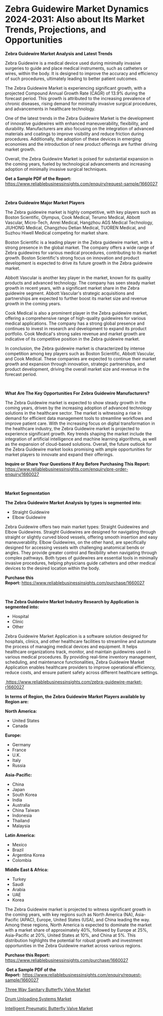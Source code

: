 <p><h1>Zebra Guidewire Market Dynamics 2024-2031: Also about Its Market Trends, Projections, and Opportunities</h1></p><p><strong>Zebra Guidewire Market Analysis and Latest Trends</strong></p>
<p><p>Zebra Guidewire is a medical device used during minimally invasive surgeries to guide and place medical instruments, such as catheters or wires, within the body. It is designed to improve the accuracy and efficiency of such procedures, ultimately leading to better patient outcomes.</p><p>The Zebra Guidewire Market is experiencing significant growth, with a projected Compound Annual Growth Rate (CAGR) of 13.9% during the forecast period. This growth is attributed to the increasing prevalence of chronic diseases, rising demand for minimally invasive surgical procedures, and advancements in healthcare technology.</p><p>One of the latest trends in the Zebra Guidewire Market is the development of innovative guidewires with enhanced maneuverability, flexibility, and durability. Manufacturers are also focusing on the integration of advanced materials and coatings to improve visibility and reduce friction during procedures. Additionally, the adoption of these devices in emerging economies and the introduction of new product offerings are further driving market growth.</p><p>Overall, the Zebra Guidewire Market is poised for substantial expansion in the coming years, fueled by technological advancements and increasing adoption of minimally invasive surgical techniques.</p></p>
<p><strong>Get a Sample PDF of the Report:&nbsp;</strong> <a href="https://www.reliablebusinessinsights.com/enquiry/request-sample/1660027">https://www.reliablebusinessinsights.com/enquiry/request-sample/1660027</a></p>
<p>&nbsp;</p>
<p><strong>Zebra Guidewire Major Market Players</strong></p>
<p><p>The Zebra guidewire market is highly competitive, with key players such as Boston Scientific, Olympus, Cook Medical, Terumo Medical, Abbott Vascular, Micro-Tech, Anrei Medical, Hangzhou AGS Medical Technology, JIUHONG Medical, Changzhou Detian Medical, TUOREN Medical, and Suzhou Hiwell Medical competing for market share.</p><p>Boston Scientific is a leading player in the Zebra guidewire market, with a strong presence in the global market. The company offers a wide range of Zebra guidewires for various medical procedures, contributing to its market growth. Boston Scientific's strong focus on innovation and product development is expected to drive its future growth in the Zebra guidewire market.</p><p>Abbott Vascular is another key player in the market, known for its quality products and advanced technology. The company has seen steady market growth in recent years, with a significant market share in the Zebra guidewire segment. Abbott Vascular's strategic acquisitions and partnerships are expected to further boost its market size and revenue growth in the coming years.</p><p>Cook Medical is also a prominent player in the Zebra guidewire market, offering a comprehensive range of high-quality guidewires for various medical applications. The company has a strong global presence and continues to invest in research and development to expand its product portfolio. Cook Medical's strong sales revenue and market growth are indicative of its competitive position in the Zebra guidewire market.</p><p>In conclusion, the Zebra guidewire market is characterized by intense competition among key players such as Boston Scientific, Abbott Vascular, and Cook Medical. These companies are expected to continue their market growth and expansion through innovation, strategic partnerships, and product development, driving the overall market size and revenue in the forecast period.</p></p>
<p>&nbsp;</p>
<p><strong>What Are The Key Opportunities For Zebra Guidewire Manufacturers?</strong></p>
<p><p>The Zebra Guidewire market is expected to show steady growth in the coming years, driven by the increasing adoption of advanced technology solutions in the healthcare sector. The market is witnessing a rise in demand for efficient data management tools to streamline workflows and improve patient care. With the increasing focus on digital transformation in the healthcare industry, the Zebra Guidewire market is projected to experience significant growth. Key trends shaping the market include the integration of artificial intelligence and machine learning algorithms, as well as the expansion of cloud-based solutions. Overall, the future outlook for the Zebra Guidewire market looks promising with ample opportunities for market players to innovate and expand their offerings.</p></p>
<p><strong>Inquire or Share Your Questions If Any Before Purchasing This Report:</strong> <a href="https://www.reliablebusinessinsights.com/enquiry/pre-order-enquiry/1660027">https://www.reliablebusinessinsights.com/enquiry/pre-order-enquiry/1660027</a></p>
<p>&nbsp;</p>
<p><strong>Market Segmentation</strong></p>
<p><strong>The Zebra Guidewire Market Analysis by types is segmented into:</strong></p>
<p><ul><li>Straight Guidewire</li><li>Elbow Guidewire</li></ul></p>
<p><p>Zebra Guidewire offers two main market types: Straight Guidewires and Elbow Guidewires. Straight Guidewires are designed for navigating through straight or slightly curved blood vessels, offering smooth insertion and easy maneuverability. Elbow Guidewires, on the other hand, are specifically designed for accessing vessels with challenging anatomical bends or angles. They provide greater control and flexibility when navigating through complex pathways. Both types of guidewires are essential tools in minimally invasive procedures, helping physicians guide catheters and other medical devices to the desired location within the body.</p></p>
<p><strong>Purchase this Report:&nbsp;</strong><a href="https://www.reliablebusinessinsights.com/purchase/1660027">https://www.reliablebusinessinsights.com/purchase/1660027</a></p>
<p>&nbsp;</p>
<p><strong>The Zebra Guidewire Market Industry Research by Application is segmented into:</strong></p>
<p><ul><li>Hospital</li><li>Clinic</li><li>Other</li></ul></p>
<p><p>Zebra Guidewire Market Application is a software solution designed for hospitals, clinics, and other healthcare facilities to streamline and automate the process of managing medical devices and equipment. It helps healthcare organizations track, monitor, and maintain guidewires used in various medical procedures. By providing real-time inventory management, scheduling, and maintenance functionalities, Zebra Guidewire Market Application enables healthcare providers to improve operational efficiency, reduce costs, and ensure patient safety across different healthcare settings.</p></p>
<p><a href="https://www.reliablebusinessinsights.com/zebra-guidewire-market-r1660027">&nbsp;https://www.reliablebusinessinsights.com/zebra-guidewire-market-r1660027</a></p>
<p><strong>In terms of Region, the Zebra Guidewire Market Players available by Region are:</strong></p>
<p>
    <p> <strong> North America: </strong>
        <ul>
            <li>United States</li>
            <li>Canada</li>
        </ul>
        </p> 
    <p> <strong> Europe: </strong>
        <ul>
            <li>Germany</li>
            <li>France</li>
            <li>U.K.</li>
            <li>Italy</li>
            <li>Russia</li>
        </ul>
        </p> 
    <p> <strong> Asia-Pacific: </strong>
        <ul>
            <li>China</li>
            <li>Japan</li>
            <li>South Korea</li>
            <li>India</li>
            <li>Australia</li>
            <li>China Taiwan</li>
            <li>Indonesia</li>
            <li>Thailand</li>
            <li>Malaysia</li>
        </ul>
        </p> 
    <p> <strong> Latin America: </strong>
        <ul>
            <li>Mexico</li>
            <li>Brazil</li>
            <li>Argentina Korea</li>
            <li>Colombia</li>
        </ul>
        </p> 
    <p> <strong> Middle East & Africa: </strong>
        <ul>
            <li>Turkey</li>
            <li>Saudi</li>
            <li>Arabia</li>
            <li>UAE</li>
            <li>Korea</li>
        </ul>
    </p>
    </p>
<p><p>The Zebra Guidewire market is projected to witness significant growth in the coming years, with key regions such as North America (NA), Asia-Pacific (APAC), Europe, United States (USA), and China leading the way. Among these regions, North America is expected to dominate the market with a market share of approximately 40%, followed by Europe at 25%, Asia-Pacific at 20%, United States at 10%, and China at 5%. This distribution highlights the potential for robust growth and investment opportunities in the Zebra Guidewire market across various regions.</p></p>
<p><strong>Purchase this Report: </strong><a href="https://www.reliablebusinessinsights.com/purchase/1660027">https://www.reliablebusinessinsights.com/purchase/1660027</a></p>
<p>&nbsp;<strong>Get a Sample PDF of the Report:&nbsp;&nbsp;</strong><a href="https://www.reliablebusinessinsights.com/enquiry/request-sample/1660027">https://www.reliablebusinessinsights.com/enquiry/request-sample/1660027</a></p>
<p><strong></strong></p>
<p><p><a href="https://github.com/ashepherd82/Market-Research-Report-List-5/blob/main/three-way-sanitary-butterfly-valve-market.md">Three Way Sanitary Butterfly Valve Market</a></p><p><a href="https://github.com/irfadac/Market-Research-Report-List-4/blob/main/drum-unloading-systems-market.md">Drum Unloading Systems Market</a></p><p><a href="https://github.com/kaiserrayhan25/Market-Research-Report-List-1/blob/main/intelligent-pneumatic-butterfly-valve-market.md">Intelligent Pneumatic Butterfly Valve Market</a></p></p>